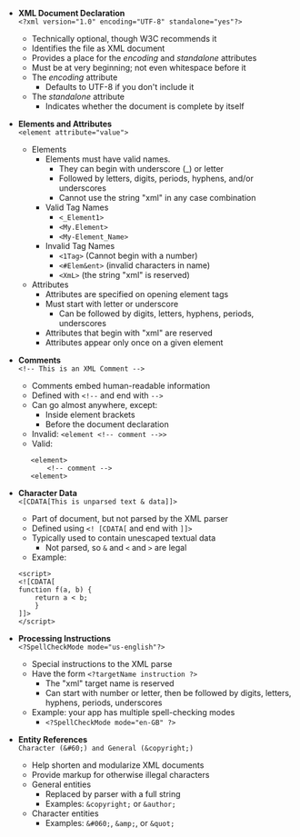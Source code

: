 * **XML Document Declaration** <br>
    `<?xml version="1.0" encoding="UTF-8" standalone="yes"?>`
    * Technically optional, though W3C recommends it
    * Identifies the file as XML document
    * Provides a place for the *encoding* and *standalone* attributes
    * Must be at very beginning; not even whitespace before it
    * The *encoding* attribute
        * Defaults to UTF-8 if you don't include it
    * The *standalone* attribute
        * Indicates whether the document is complete by itself

* **Elements and Attributes** <br>
    `<element attribute="value">`
    * Elements
        * Elements must have valid names.
            * They can begin with underscore (_) or letter
            * Followed by letters, digits, periods, hyphens, and/or underscores
            * Cannot use the string "xml" in any case combination
        * Valid Tag Names
            * `<_Element1>`
            * `<My.Element>`
            * `<My-Element_Name>`
        * Invalid Tag Names
            * `<1Tag>` (Cannot begin with a number)
            * `<#Elem&ent>` (invalid characters in name)
            * `<XmL>` (the string "xml" is reserved)
    * Attributes
        * Attributes are specified on opening element tags
        * Must start with letter or underscore
            * Can be followed by digits, letters, hyphens, periods, underscores
        * Attributes that begin with "xml" are reserved
        * Attributes appear only once on a given element
* **Comments** <br>
    `<!-- This is an XML Comment -->`
    * Comments embed human-readable information
    * Defined with `<!--` and end with `-->`
    * Can go almost anywhere, except:
        * Inside element brackets
        * Before the document declaration
    * Invalid: `<element <!-- comment -->>`
    * Valid:
     ```
        <element>
            <!-- comment -->
        <element>
    ```

* **Character Data** <br>
    `<[CDATA[This is unparsed text & data]]>`
    * Part of document, but not parsed by the XML parser
    * Defined using `<! [CDATA[` and end with `]]>`
    * Typically used to contain unescaped textual data
        * Not parsed, so `&` and `<` and `>` are legal
    * Example:
    ```
    <script>
    <![CDATA[
    function f(a, b) {
        return a < b;
        }
    ]]>
    </script>
    ```
* **Processing Instructions** <br>
    `<?SpellCheckMode mode="us-english"?>`
    * Special instructions to the XML parse
    * Have the form `<?targetName instruction ?>`
        * The "xml" target name is reserved
        * Can start with number or letter, then be followed by digits, letters, hyphens, periods, underscores
    * Example: your app has multiple spell-checking modes
        * `<?SpellCheckMode mode="en-GB" ?>`
* **Entity References** <br>
    `Character (&#60;) and General (&copyright;)`
    * Help shorten and modularize XML documents
    * Provide markup for otherwise illegal characters
    * General entities
        * Replaced by parser with a full string
        * Examples: `&copyright;` or `&author;`
    * Character entities
        * Examples: `&#060;`, `&amp;`, or `&quot;`